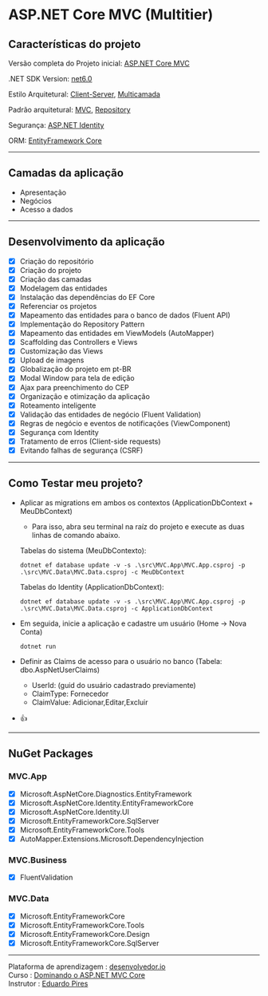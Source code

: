 # ASP.NET Core MVC (Multitier)

## Características do projeto
  Versão completa do Projeto inicial: [ASP.NET Core MVC](https://github.com/gbLw1/ASP.NET-Core-MVC-WebApp)

  .NET SDK Version: [net6.0](https://dotnet.microsoft.com/en-us/download/dotnet/6.0)

  Estilo Arquitetural: [Client-Server](https://pt.wikipedia.org/wiki/Modelo_cliente%E2%80%93servidor), [Multicamada](https://pt.wikipedia.org/wiki/Arquitetura_multicamada)

  Padrão arquitetural: [MVC](https://pt.wikipedia.org/wiki/MVC), [Repository](https://docs.microsoft.com/en-us/dotnet/architecture/microservices/microservice-ddd-cqrs-patterns/infrastructure-persistence-layer-design#:~:text=The%20Repository%20pattern%20is%20a,working%20with%20a%20data%20source.&text=A%20repository%20performs%20the%20tasks,of%20domain%20objects%20in%20memory.)

  Segurança: [ASP.NET Identity](https://docs.microsoft.com/en-US/aspnet/identity/overview/getting-started/introduction-to-aspnet-identity)

  ORM: [EntityFramework Core](https://pt.wikipedia.org/wiki/Entity_Framework)

---

## Camadas da aplicação

 - Apresentação
 - Negócios
 - Acesso a dados

---

## Desenvolvimento da aplicação
 - [x] Criação do repositório
 - [x] Criação do projeto
 - [x] Criação das camadas
 - [x] Modelagem das entidades
 - [x] Instalação das dependências do EF Core
 - [x] Referenciar os projetos
 - [x] Mapeamento das entidades para o banco de dados (Fluent API)
 - [x] Implementação do Repository Pattern
 - [x] Mapeamento das entidades em ViewModels (AutoMapper)
 - [x] Scaffolding das Controllers e Views
 - [x] Customização das Views
 - [x] Upload de imagens
 - [x] Globalização do projeto em pt-BR
 - [x] Modal Window para tela de edição
 - [x] Ajax para preenchimento do CEP
 - [x] Organização e otimização da aplicação
 - [x] Roteamento inteligente
 - [x] Validação das entidades de negócio (Fluent Validation)
 - [x] Regras de negócio e eventos de notificações (ViewComponent)
 - [x] Segurança com Identity
 - [x] Tratamento de erros (Client-side requests)
 - [x] Evitando falhas de segurança (CSRF)

--- 

## Como Testar meu projeto?

  - Aplicar as migrations em ambos os contextos (ApplicationDbContext + MeuDbContext)
    - Para isso, abra seu terminal na raíz do projeto e execute as duas linhas de comando abaixo.
  
    Tabelas do sistema (MeuDbContexto):
    ```
    dotnet ef database update -v -s .\src\MVC.App\MVC.App.csproj -p .\src\MVC.Data\MVC.Data.csproj -c MeuDbContext
    ```
    Tabelas do Identity (ApplicationDbContext):
    ```
    dotnet ef database update -v -s .\src\MVC.App\MVC.App.csproj -p .\src\MVC.Data\MVC.Data.csproj -c ApplicationDbContext
    ```

  - Em seguida, inicie a aplicação e cadastre um usuário (Home → Nova Conta)
    ```
    dotnet run
    ```
  - Definir as Claims de acesso para o usuário no banco (Tabela: dbo.AspNetUserClaims)
    - UserId: (guid do usuário cadastrado previamente)
    - ClaimType: Fornecedor
    - ClaimValue: Adicionar,Editar,Excluir
  - :+1:
---

## NuGet Packages

  ### MVC.App
  - [x] Microsoft.AspNetCore.Diagnostics.EntityFramework
  - [x] Microsoft.AspNetCore.Identity.EntityFrameworkCore
  - [x] Microsoft.AspNetCore.Identity.UI
  - [x] Microsoft.EntityFrameworkCore.SqlServer
  - [x] Microsoft.EntityFrameworkCore.Tools
  - [x] AutoMapper.Extensions.Microsoft.DependencyInjection

  ### MVC.Business
  - [x] FluentValidation

  ### MVC.Data
  - [x] Microsoft.EntityFrameworkCore
  - [x] Microsoft.EntityFrameworkCore.Tools
  - [x] Microsoft.EntityFrameworkCore.Design
  - [x] Microsoft.EntityFrameworkCore.SqlServer

---

  Plataforma de aprendizagem : [desenvolvedor.io](https://desenvolvedor.io/cursos)  
  Curso : [Dominando o ASP.NET MVC Core](https://desenvolvedor.io/curso-online-dominando-o-asp-net-mvc-core)  
  Instrutor : [Eduardo Pires](https://desenvolvedor.io/instrutor/eduardo-pires)
